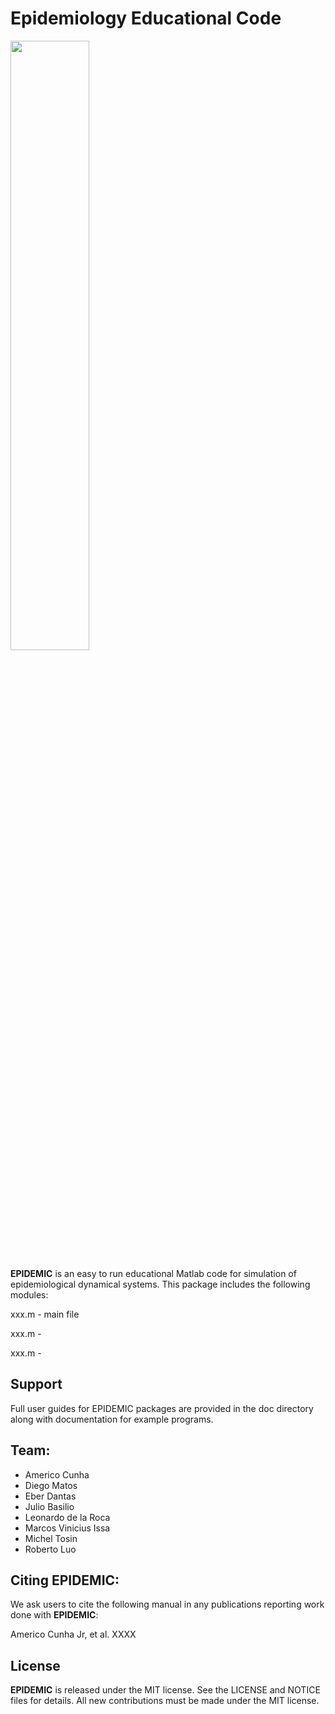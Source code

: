 # Epidemiology Educational Code

<img src="logos/EPIDEMIC_Logo.png	" width="50%">

**EPIDEMIC** is an easy to run educational Matlab code for simulation of epidemiological dynamical systems. This package includes the following modules:

xxx.m - main file 

xxx.m - 

xxx.m - 

## Support

Full user guides for EPIDEMIC packages are provided in the doc directory along with documentation for example programs.

## Team:

- Americo Cunha
- Diego Matos
- Eber Dantas
- Julio Basilio
- Leonardo de la Roca
- Marcos Vinicius Issa
- Michel Tosin
- Roberto Luo

## Citing EPIDEMIC:

We ask users to cite the following manual in any publications reporting work done with **EPIDEMIC**:

Americo Cunha Jr, et al. XXXX

## License

**EPIDEMIC** is released under the MIT license. See the LICENSE and NOTICE files for details. All new contributions must be made under the MIT license.
